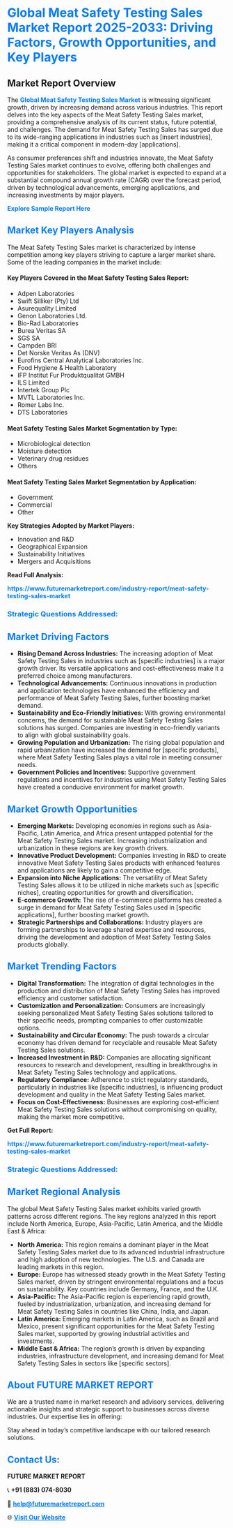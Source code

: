 <h1 style="color: #007BFF;">Global Meat Safety Testing Sales Market Report 2025-2033: Driving Factors, Growth Opportunities, and Key Players</h1>

<section id="overview">
<h2>Market Report Overview</h2>
<p>The <a href="https://www.futuremarketreport.com/industry-report/meat-safety-testing-sales-market" style="color: #007BFF; text-decoration: none;"><strong>Global Meat Safety Testing Sales Market</strong></a> is witnessing significant growth, driven by increasing demand across various industries. This report delves into the key aspects of the Meat Safety Testing Sales market, providing a comprehensive analysis of its current status, future potential, and challenges. The demand for Meat Safety Testing Sales has surged due to its wide-ranging applications in industries such as [insert industries], making it a critical component in modern-day [applications].</p>
<p>As consumer preferences shift and industries innovate, the Meat Safety Testing Sales market continues to evolve, offering both challenges and opportunities for stakeholders. The global market is expected to expand at a substantial compound annual growth rate (CAGR) over the forecast period, driven by technological advancements, emerging applications, and increasing investments by major players.</p>
</section>

<section id="overview">
<p><a href="https://www.futuremarketreport.com/request-sample/reportId=109257" style="color: #007BFF; text-decoration: none;"><strong>Explore Sample Report Here</strong></a></p>
</section>

<section id="key-players">
<h2 style="color: #007BFF;">Market Key Players Analysis</h2>
<p>The Meat Safety Testing Sales market is characterized by intense competition among key players striving to capture a larger market share. Some of the leading companies in the market include:</p>
<h4>Key Players Covered in the Meat Safety Testing Sales Report:</h4>
<ul><li>Adpen Laboratories</li><li>Swift Silliker (Pty) Ltd</li><li>Asurequality Limited</li><li>Genon Laboratories Ltd.</li><li>Bio-Rad Laboratories</li><li>Burea Veritas SA</li><li>SGS SA</li><li>Campden BRI</li><li>Det Norske Veritas As (DNV)</li><li>Eurofins Central Analytical Laboratories Inc.</li><li>Food Hygiene &amp; Health Laboratory</li><li>IFP Institut Fur Produktqualitat GMBH</li><li>ILS Limited</li><li>Intertek Group Plc</li><li>MVTL Laboratories Inc.</li><li>Romer Labs Inc.</li><li>DTS Laboratories</li></ul>
<h4>Meat Safety Testing Sales Market Segmentation by Type:</h4>
<ul><li>Microbiological detection</li><li>Moisture detection</li><li>Veterinary drug residues</li><li>Others</li></ul>

<h4>Meat Safety Testing Sales Market Segmentation by Application:</h4>
<ul><li>Government</li><li>Commercial</li><li>Other</li></ul>
<p><strong>Key Strategies Adopted by Market Players:</strong></p>
<ul>
<li>Innovation and R&D</li>
<li>Geographical Expansion</li>
<li>Sustainability Initiatives</li>
<li>Mergers and Acquisitions</li>
</ul>
</section>

<section>
<p><strong>Read Full Analysis: </strong></p><a href="https://www.futuremarketreport.com/industry-report/meat-safety-testing-sales-market" style="color: #007BFF; text-decoration: none;"><strong>https://www.futuremarketreport.com/industry-report/meat-safety-testing-sales-market</strong></a>
<h3 style="color: #007BFF;">Strategic Questions Addressed:</h3>
</section>

<section id="driving-factors">
<h2 style="color: #007BFF;">Market Driving Factors</h2>
<ul>
<li><strong>Rising Demand Across Industries:</strong> The increasing adoption of Meat Safety Testing Sales in industries such as [specific industries] is a major growth driver. Its versatile applications and cost-effectiveness make it a preferred choice among manufacturers.</li>
<li><strong>Technological Advancements:</strong> Continuous innovations in production and application technologies have enhanced the efficiency and performance of Meat Safety Testing Sales, further boosting market demand.</li>
<li><strong>Sustainability and Eco-Friendly Initiatives:</strong> With growing environmental concerns, the demand for sustainable Meat Safety Testing Sales solutions has surged. Companies are investing in eco-friendly variants to align with global sustainability goals.</li>
<li><strong>Growing Population and Urbanization:</strong> The rising global population and rapid urbanization have increased the demand for [specific products], where Meat Safety Testing Sales plays a vital role in meeting consumer needs.</li>
<li><strong>Government Policies and Incentives:</strong> Supportive government regulations and incentives for industries using Meat Safety Testing Sales have created a conducive environment for market growth.</li>
</ul>
</section>

<section id="growth-opportunities">
<h2 style="color: #007BFF;">Market Growth Opportunities</h2>
<ul>
<li><strong>Emerging Markets:</strong> Developing economies in regions such as Asia-Pacific, Latin America, and Africa present untapped potential for the Meat Safety Testing Sales market. Increasing industrialization and urbanization in these regions are key growth drivers.</li>
<li><strong>Innovative Product Development:</strong> Companies investing in R&D to create innovative Meat Safety Testing Sales products with enhanced features and applications are likely to gain a competitive edge.</li>
<li><strong>Expansion into Niche Applications:</strong> The versatility of Meat Safety Testing Sales allows it to be utilized in niche markets such as [specific niches], creating opportunities for growth and diversification.</li>
<li><strong>E-commerce Growth:</strong> The rise of e-commerce platforms has created a surge in demand for Meat Safety Testing Sales used in [specific applications], further boosting market growth.</li>
<li><strong>Strategic Partnerships and Collaborations:</strong> Industry players are forming partnerships to leverage shared expertise and resources, driving the development and adoption of Meat Safety Testing Sales products globally.</li>
</ul>
</section>

<section id="trending-factors">
<h2 style="color: #007BFF;">Market Trending Factors</h2>
<ul>
<li><strong>Digital Transformation:</strong> The integration of digital technologies in the production and distribution of Meat Safety Testing Sales has improved efficiency and customer satisfaction.</li>
<li><strong>Customization and Personalization:</strong> Consumers are increasingly seeking personalized Meat Safety Testing Sales solutions tailored to their specific needs, prompting companies to offer customizable options.</li>
<li><strong>Sustainability and Circular Economy:</strong> The push towards a circular economy has driven demand for recyclable and reusable Meat Safety Testing Sales solutions.</li>
<li><strong>Increased Investment in R&D:</strong> Companies are allocating significant resources to research and development, resulting in breakthroughs in Meat Safety Testing Sales technology and applications.</li>
<li><strong>Regulatory Compliance:</strong> Adherence to strict regulatory standards, particularly in industries like [specific industries], is influencing product development and quality in the Meat Safety Testing Sales market.</li>
<li><strong>Focus on Cost-Effectiveness:</strong> Businesses are exploring cost-efficient Meat Safety Testing Sales solutions without compromising on quality, making the market more competitive.</li>
</ul>
</section>

<section>
<p><strong>Get Full Report: </strong></p><a href="https://www.futuremarketreport.com/industry-report/meat-safety-testing-sales-market" style="color: #007BFF; text-decoration: none;"><strong>https://www.futuremarketreport.com/industry-report/meat-safety-testing-sales-market</strong></a>
<h3 style="color: #007BFF;">Strategic Questions Addressed:</h3>
</section>


<section id="regional-analysis">
<h2 style="color: #007BFF;">Market Regional Analysis</h2>
<p>The global Meat Safety Testing Sales market exhibits varied growth patterns across different regions. The key regions analyzed in this report include North America, Europe, Asia-Pacific, Latin America, and the Middle East & Africa:</p>
<ul>
<li><strong>North America:</strong> This region remains a dominant player in the Meat Safety Testing Sales market due to its advanced industrial infrastructure and high adoption of new technologies. The U.S. and Canada are leading markets in this region.</li>
<li><strong>Europe:</strong> Europe has witnessed steady growth in the Meat Safety Testing Sales market, driven by stringent environmental regulations and a focus on sustainability. Key countries include Germany, France, and the U.K.</li>
<li><strong>Asia-Pacific:</strong> The Asia-Pacific region is experiencing rapid growth, fueled by industrialization, urbanization, and increasing demand for Meat Safety Testing Sales in countries like China, India, and Japan.</li>
<li><strong>Latin America:</strong> Emerging markets in Latin America, such as Brazil and Mexico, present significant opportunities for the Meat Safety Testing Sales market, supported by growing industrial activities and investments.</li>
<li><strong>Middle East & Africa:</strong> The region’s growth is driven by expanding industries, infrastructure development, and increasing demand for Meat Safety Testing Sales in sectors like [specific sectors].</li>
</ul>
</section>

<footer>
<h2 style="color: #007BFF;">About FUTURE MARKET REPORT</h2>
<p>We are a trusted name in market research and advisory services, delivering actionable insights and strategic support to businesses across diverse industries. Our expertise lies in offering:</p>

<p>Stay ahead in today’s competitive landscape with our tailored research solutions.</p>

<h2 style="color: #007BFF;">Contact Us:</h2>
<p><strong>FUTURE MARKET REPORT</strong></p>
<p>📞 <strong>+91 (883) 074-8030</strong></p>
<p>📧 <strong><a href="mailto:help@futuremarketreport.com" style="color: #007BFF;">help@futuremarketreport.com</a></strong></p>
<p>🌐 <strong><a href="https://www.futuremarketreport.com/" style="color: #007BFF;">Visit Our Website</a></strong></p>
</footer>
